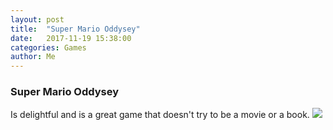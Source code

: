 ```yaml
---
layout: post
title:  "Super Mario Oddysey"
date:   2017-11-19 15:38:00
categories: Games
author: Me
---
```

### Super Mario Oddysey
Is delightful and is a great game that doesn't try to be a movie or a book.
<img src="{{site.baseurl}}/pictures/mario1.jpg" class="ui centered medium image">

